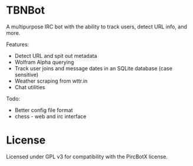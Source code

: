 # TBNBot
A multipurpose IRC bot with the ability to track users, detect URL info, and more.

Features:  
* Detect URL and spit out metadata  
* Wolfram Alpha querying  
* Track user joins and message dates in an SQLite database (case sensitive)
* Weather scraping from wttr.in  
* Chat utilities

Todo:   
* Better config file format  
* chess - web and irc interface

# License
Licensed under GPL v3 for compatibility with the PircBotX license.
